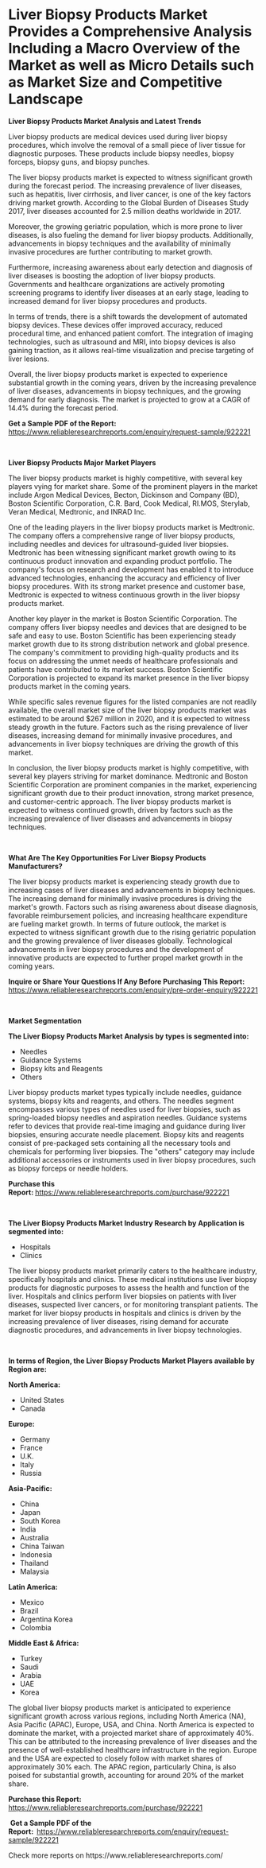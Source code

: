<p><h1>Liver Biopsy Products Market Provides a Comprehensive Analysis Including a Macro Overview of the Market as well as Micro Details such as Market Size and Competitive Landscape</h1></p><p><strong>Liver Biopsy Products Market Analysis and Latest Trends</strong></p>
<p><p>Liver biopsy products are medical devices used during liver biopsy procedures, which involve the removal of a small piece of liver tissue for diagnostic purposes. These products include biopsy needles, biopsy forceps, biopsy guns, and biopsy punches.</p><p>The liver biopsy products market is expected to witness significant growth during the forecast period. The increasing prevalence of liver diseases, such as hepatitis, liver cirrhosis, and liver cancer, is one of the key factors driving market growth. According to the Global Burden of Diseases Study 2017, liver diseases accounted for 2.5 million deaths worldwide in 2017.</p><p>Moreover, the growing geriatric population, which is more prone to liver diseases, is also fueling the demand for liver biopsy products. Additionally, advancements in biopsy techniques and the availability of minimally invasive procedures are further contributing to market growth.</p><p>Furthermore, increasing awareness about early detection and diagnosis of liver diseases is boosting the adoption of liver biopsy products. Governments and healthcare organizations are actively promoting screening programs to identify liver diseases at an early stage, leading to increased demand for liver biopsy procedures and products.</p><p>In terms of trends, there is a shift towards the development of automated biopsy devices. These devices offer improved accuracy, reduced procedural time, and enhanced patient comfort. The integration of imaging technologies, such as ultrasound and MRI, into biopsy devices is also gaining traction, as it allows real-time visualization and precise targeting of liver lesions.</p><p>Overall, the liver biopsy products market is expected to experience substantial growth in the coming years, driven by the increasing prevalence of liver diseases, advancements in biopsy techniques, and the growing demand for early diagnosis. The market is projected to grow at a CAGR of 14.4% during the forecast period.</p></p>
<p><strong>Get a Sample PDF of the Report:&nbsp;</strong> <a href="https://www.reliableresearchreports.com/enquiry/request-sample/922221">https://www.reliableresearchreports.com/enquiry/request-sample/922221</a></p>
<p>&nbsp;</p>
<p><strong>Liver Biopsy Products Major Market Players</strong></p>
<p><p>The liver biopsy products market is highly competitive, with several key players vying for market share. Some of the prominent players in the market include Argon Medical Devices, Becton, Dickinson and Company (BD), Boston Scientific Corporation, C.R. Bard, Cook Medical, RI.MOS, Sterylab, Veran Medical, Medtronic, and INRAD Inc.</p><p>One of the leading players in the liver biopsy products market is Medtronic. The company offers a comprehensive range of liver biopsy products, including needles and devices for ultrasound-guided liver biopsies. Medtronic has been witnessing significant market growth owing to its continuous product innovation and expanding product portfolio. The company's focus on research and development has enabled it to introduce advanced technologies, enhancing the accuracy and efficiency of liver biopsy procedures. With its strong market presence and customer base, Medtronic is expected to witness continuous growth in the liver biopsy products market.</p><p>Another key player in the market is Boston Scientific Corporation. The company offers liver biopsy needles and devices that are designed to be safe and easy to use. Boston Scientific has been experiencing steady market growth due to its strong distribution network and global presence. The company's commitment to providing high-quality products and its focus on addressing the unmet needs of healthcare professionals and patients have contributed to its market success. Boston Scientific Corporation is projected to expand its market presence in the liver biopsy products market in the coming years.</p><p>While specific sales revenue figures for the listed companies are not readily available, the overall market size of the liver biopsy products market was estimated to be around $267 million in 2020, and it is expected to witness steady growth in the future. Factors such as the rising prevalence of liver diseases, increasing demand for minimally invasive procedures, and advancements in liver biopsy techniques are driving the growth of this market.</p><p>In conclusion, the liver biopsy products market is highly competitive, with several key players striving for market dominance. Medtronic and Boston Scientific Corporation are prominent companies in the market, experiencing significant growth due to their product innovation, strong market presence, and customer-centric approach. The liver biopsy products market is expected to witness continued growth, driven by factors such as the increasing prevalence of liver diseases and advancements in biopsy techniques.</p></p>
<p>&nbsp;</p>
<p><strong>What Are The Key Opportunities For Liver Biopsy Products Manufacturers?</strong></p>
<p><p>The liver biopsy products market is experiencing steady growth due to increasing cases of liver diseases and advancements in biopsy techniques. The increasing demand for minimally invasive procedures is driving the market's growth. Factors such as rising awareness about disease diagnosis, favorable reimbursement policies, and increasing healthcare expenditure are fueling market growth. In terms of future outlook, the market is expected to witness significant growth due to the rising geriatric population and the growing prevalence of liver diseases globally. Technological advancements in liver biopsy procedures and the development of innovative products are expected to further propel market growth in the coming years.</p></p>
<p><strong>Inquire or Share Your Questions If Any Before Purchasing This Report:</strong> <a href="https://www.reliableresearchreports.com/enquiry/pre-order-enquiry/922221">https://www.reliableresearchreports.com/enquiry/pre-order-enquiry/922221</a></p>
<p>&nbsp;</p>
<p><strong>Market Segmentation</strong></p>
<p><strong>The Liver Biopsy Products Market Analysis by types is segmented into:</strong></p>
<p><ul><li>Needles</li><li>Guidance Systems</li><li>Biopsy kits and Reagents</li><li>Others</li></ul></p>
<p><p>Liver biopsy products market types typically include needles, guidance systems, biopsy kits and reagents, and others. The needles segment encompasses various types of needles used for liver biopsies, such as spring-loaded biopsy needles and aspiration needles. Guidance systems refer to devices that provide real-time imaging and guidance during liver biopsies, ensuring accurate needle placement. Biopsy kits and reagents consist of pre-packaged sets containing all the necessary tools and chemicals for performing liver biopsies. The "others" category may include additional accessories or instruments used in liver biopsy procedures, such as biopsy forceps or needle holders.</p></p>
<p><strong>Purchase this Report:&nbsp;</strong><a href="https://www.reliableresearchreports.com/purchase/922221">https://www.reliableresearchreports.com/purchase/922221</a></p>
<p>&nbsp;</p>
<p><strong>The Liver Biopsy Products Market Industry Research by Application is segmented into:</strong></p>
<p><ul><li>Hospitals</li><li>Clinics</li></ul></p>
<p><p>The liver biopsy products market primarily caters to the healthcare industry, specifically hospitals and clinics. These medical institutions use liver biopsy products for diagnostic purposes to assess the health and function of the liver. Hospitals and clinics perform liver biopsies on patients with liver diseases, suspected liver cancers, or for monitoring transplant patients. The market for liver biopsy products in hospitals and clinics is driven by the increasing prevalence of liver diseases, rising demand for accurate diagnostic procedures, and advancements in liver biopsy technologies.</p></p>
<p>&nbsp;</p>
<p><strong>In terms of Region, the Liver Biopsy Products Market Players available by Region are:</strong></p>
<p>
    <p> <strong> North America: </strong>
        <ul>
            <li>United States</li>
            <li>Canada</li>
        </ul>
        </p> 
    <p> <strong> Europe: </strong>
        <ul>
            <li>Germany</li>
            <li>France</li>
            <li>U.K.</li>
            <li>Italy</li>
            <li>Russia</li>
        </ul>
        </p> 
    <p> <strong> Asia-Pacific: </strong>
        <ul>
            <li>China</li>
            <li>Japan</li>
            <li>South Korea</li>
            <li>India</li>
            <li>Australia</li>
            <li>China Taiwan</li>
            <li>Indonesia</li>
            <li>Thailand</li>
            <li>Malaysia</li>
        </ul>
        </p> 
    <p> <strong> Latin America: </strong>
        <ul>
            <li>Mexico</li>
            <li>Brazil</li>
            <li>Argentina Korea</li>
            <li>Colombia</li>
        </ul>
        </p> 
    <p> <strong> Middle East & Africa: </strong>
        <ul>
            <li>Turkey</li>
            <li>Saudi</li>
            <li>Arabia</li>
            <li>UAE</li>
            <li>Korea</li>
        </ul>
    </p>
    </p>
<p><p>The global liver biopsy products market is anticipated to experience significant growth across various regions, including North America (NA), Asia Pacific (APAC), Europe, USA, and China. North America is expected to dominate the market, with a projected market share of approximately 40%. This can be attributed to the increasing prevalence of liver diseases and the presence of well-established healthcare infrastructure in the region. Europe and the USA are expected to closely follow with market shares of approximately 30% each. The APAC region, particularly China, is also poised for substantial growth, accounting for around 20% of the market share.</p></p>
<p><strong>Purchase this Report: </strong><a href="https://www.reliableresearchreports.com/purchase/922221">https://www.reliableresearchreports.com/purchase/922221</a></p>
<p>&nbsp;<strong>Get a Sample PDF of the Report:&nbsp;&nbsp;</strong><a href="https://www.reliableresearchreports.com/enquiry/request-sample/922221">https://www.reliableresearchreports.com/enquiry/request-sample/922221</a></p>
<p><strong></strong></p>
<p>Check more reports on https://www.reliableresearchreports.com/</p>